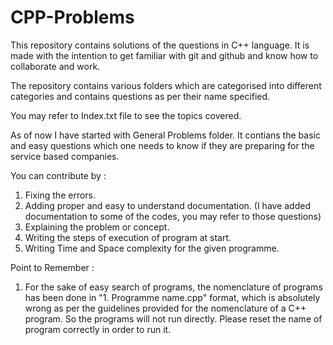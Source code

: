 # CPP-Problems
This repository contains solutions of the questions in C++ language. It is made with the intention to get familiar with git and github and know how to collaborate and work.

The repository contains various folders which are categorised into different categories and contains questions as per their name specified.

You may refer to Index.txt file to see the topics covered.

As of now I have started with General Problems folder. It contians the basic and easy questions which one needs to know if they are preparing for the service based companies.

You can contribute by :
1. Fixing the errors.
2. Adding proper and easy to understand documentation. (I have added documentation to some of the codes, you may refer to those questions)
3. Explaining the problem or concept.
4. Writing the steps of execution of program at start.
5. Writing Time and Space complexity for the given programme.

Point to Remember :
1. For the sake of easy search of programs, the nomenclature of programs has been done in "1. Programme name.cpp" format, which is absolutely wrong as per the guidelines provided    for the nomenclature of a C++ program. So the programs will not run directly. Please reset the name of program correctly in order to run it. 
